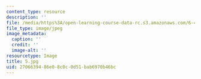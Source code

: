 ```yaml
---
content_type: resource
description: ''
file: /media/https%3A/open-learning-course-data-rc.s3.amazonaws.com/6-450-principles-of-digital-communications-i-fall-2006/2706639486e08c0c0d51bab6970b46bc_5.jpg
file_type: image/jpeg
image_metadata:
  caption: ''
  credit: ''
  image-alt: ''
resourcetype: Image
title: 5.jpg
uid: 27066394-86e0-8c0c-0d51-bab6970b46bc
---
```

